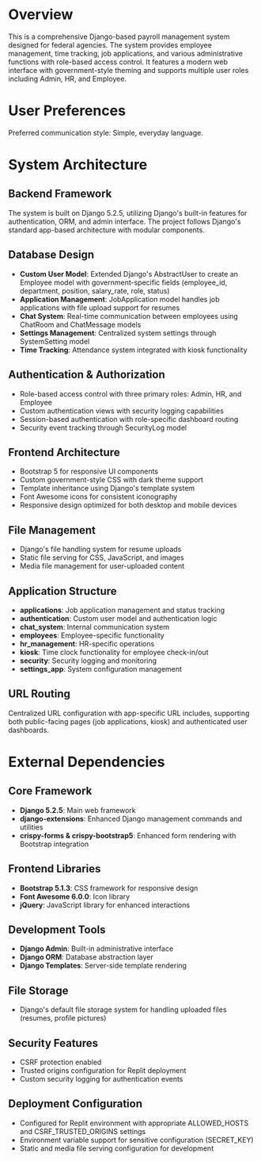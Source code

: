 # Overview

This is a comprehensive Django-based payroll management system designed for federal agencies. The system provides employee management, time tracking, job applications, and various administrative functions with role-based access control. It features a modern web interface with government-style theming and supports multiple user roles including Admin, HR, and Employee.

# User Preferences

Preferred communication style: Simple, everyday language.

# System Architecture

## Backend Framework
The system is built on Django 5.2.5, utilizing Django's built-in features for authentication, ORM, and admin interface. The project follows Django's standard app-based architecture with modular components.

## Database Design
- **Custom User Model**: Extended Django's AbstractUser to create an Employee model with government-specific fields (employee_id, department, position, salary_rate, role, status)
- **Application Management**: JobApplication model handles job applications with file upload support for resumes
- **Chat System**: Real-time communication between employees using ChatRoom and ChatMessage models
- **Settings Management**: Centralized system settings through SystemSetting model
- **Time Tracking**: Attendance system integrated with kiosk functionality

## Authentication & Authorization
- Role-based access control with three primary roles: Admin, HR, and Employee
- Custom authentication views with security logging capabilities
- Session-based authentication with role-specific dashboard routing
- Security event tracking through SecurityLog model

## Frontend Architecture
- Bootstrap 5 for responsive UI components
- Custom government-style CSS with dark theme support
- Template inheritance using Django's template system
- Font Awesome icons for consistent iconography
- Responsive design optimized for both desktop and mobile devices

## File Management
- Django's file handling system for resume uploads
- Static file serving for CSS, JavaScript, and images
- Media file management for user-uploaded content

## Application Structure
- **applications**: Job application management and status tracking
- **authentication**: Custom user model and authentication logic
- **chat_system**: Internal communication system
- **employees**: Employee-specific functionality
- **hr_management**: HR-specific operations
- **kiosk**: Time clock functionality for employee check-in/out
- **security**: Security logging and monitoring
- **settings_app**: System configuration management

## URL Routing
Centralized URL configuration with app-specific URL includes, supporting both public-facing pages (job applications, kiosk) and authenticated user dashboards.

# External Dependencies

## Core Framework
- **Django 5.2.5**: Main web framework
- **django-extensions**: Enhanced Django management commands and utilities
- **crispy-forms & crispy-bootstrap5**: Enhanced form rendering with Bootstrap integration

## Frontend Libraries
- **Bootstrap 5.1.3**: CSS framework for responsive design
- **Font Awesome 6.0.0**: Icon library
- **jQuery**: JavaScript library for enhanced interactions

## Development Tools
- **Django Admin**: Built-in administrative interface
- **Django ORM**: Database abstraction layer
- **Django Templates**: Server-side template rendering

## File Storage
- Django's default file storage system for handling uploaded files (resumes, profile pictures)

## Security Features
- CSRF protection enabled
- Trusted origins configuration for Replit deployment
- Custom security logging for authentication events

## Deployment Configuration
- Configured for Replit environment with appropriate ALLOWED_HOSTS and CSRF_TRUSTED_ORIGINS settings
- Environment variable support for sensitive configuration (SECRET_KEY)
- Static and media file serving configuration for development